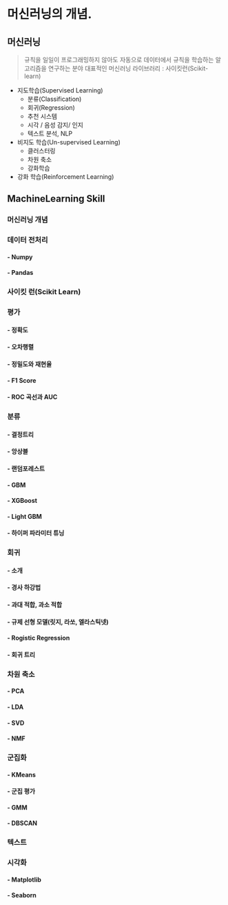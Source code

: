 # 머신러닝의 개념. 

## 머신러닝

> 규칙을 일일이 프로그래밍하지 않아도 자동으로 데이터에서 규칙을 학습하는 알고리즘을 연구하는 분야
> 대표적인 머신러닝 라이브러리 : 사이킷런(Scikit-learn)

- 지도학습(Supervised Learning)  
  - 분류(Classification)
  - 회귀(Regression)
  - 추천 시스템
  - 시각 / 음성 감지/ 인지
  - 텍스트 분석, NLP
- 비지도 학습(Un-supervised Learning)  
  - 클러스터링
  - 차원 축소
  - 강화학습
- 강화 학습(Reinforcement Learning)  



## MachineLearning Skill

### 머신러닝 개념

### 데이터 전처리

#### - Numpy

#### - Pandas

### 사이킷 런(Scikit Learn)

### 평가

#### - 정확도

#### - 오차행렬

#### - 정밀도와 재현율

#### - F1 Score

#### - ROC 곡선과 AUC

### 분류

#### - 결정트리

#### - 앙상블

#### - 랜덤포레스트

#### - GBM

#### - XGBoost

#### - Light GBM

#### - 하이퍼 파라미터 튜닝

### 회귀

#### - 소개

#### - 경사 하강법

#### - 과대 적합, 과소 적합

#### - 규제 선형 모델(릿지, 라쏘, 엘라스틱넷)

#### - Rogistic Regression

#### - 회귀 트리

### 차원 축소

#### - PCA

#### - LDA

#### - SVD

#### - NMF

### 군집화

#### - KMeans

#### - 군집 평가

#### - GMM

#### - DBSCAN

### 텍스트

### 시각화

#### - Matplotlib

#### - Seaborn

